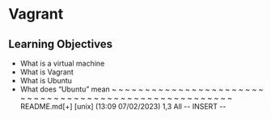 # Vagrant

## Learning Objectives

* What is a virtual machine
* What is Vagrant
* What is Ubuntu
* What does “Ubuntu” mean
~
~
~
~
~
~
~
~
~
~
~
~
~
~
~
~
~
~
~
~
~
~
~
~
~
~
~
~
~
~
~
~
~
~
~
~
~
~
~
~
~
~
~
~
~
~
~
~
~
~
~
~
~
~
~
README.md[+] [unix] (13:09 07/02/2023)                                                                                                                                                                     1,3 All
-- INSERT --


